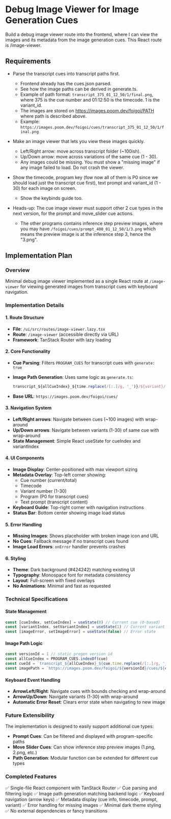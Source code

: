 # Debug Image Viewer for Image Generation Cues

Build a debug image viewer route into the frontend, where I can view the images and its metadata from the image generation cues. This React route is /image-viewer.

## Requirements

- Parse the transcript cues into transcript paths first.

  - Frontend already has the cues.json parsed.
  - See how the image paths can be derived in generate.ts.
  - Example of path format: `transcript_375_01_12_50/1/final.png`, where 375 is the cue number and 01:12:50 is the timecode. 1 is the variant_id.
  - The images are stored on <https://images.poom.dev/foigoi/PATH> where path is described above.
  - Example: `https://images.poom.dev/foigoi/cues/transcript_375_01_12_50/1/final.png`

- Make an image viewer that lets you view these images quickly.

  - Left/Right arrow: move across transcript folder (~100ish).
  - Up/Down arrow: move across variations of the same cue (1 - 30).
  - Any images could be missing. You must show a "missing image" if any image failed to load. Do not crash the viewer.

- Show the timecode, program key (fow now all of them is P0 since we should load just the transcript cue first), text prompt and variant_id (1 - 30) for each image on screen.

  - Show the keybinds guide too.

- Heads-up: The cue image viewer must support other 2 cue types in the next version, for the prompt and move_slider cue actions.
  - The other programs contains inference step preview images, where you may have `/foigoi/cues/prompt_400_01_12_50/1/3.png` which means the preview image is at the inference step 3, hence the "3.png".

## Implementation Plan

### Overview

Minimal debug image viewer implemented as a single React route at `/image-viewer` for viewing generated images from transcript cues with keyboard navigation.

### Implementation Details

#### 1. Route Structure

- **File**: `/ui/src/routes/image-viewer.lazy.tsx`
- **Route**: `/image-viewer` (accessible directly via URL)
- **Framework**: TanStack Router with lazy loading

#### 2. Core Functionality

- **Cue Parsing**: Filters `PROGRAM_CUES` for transcript cues with `generate: true`
- **Image Path Generation**: Uses same logic as `generate.ts`:

  ```typescript
  transcript_${allCueIndex}_${time.replace(/[:.]/g, '_')}/${variant}/final.png
  ```

- **Base URL**: `https://images.poom.dev/foigoi/cues/`

#### 3. Navigation System

- **Left/Right arrows**: Navigate between cues (~100 images) with wrap-around
- **Up/Down arrows**: Navigate between variants (1-30) of same cue with wrap-around
- **State Management**: Simple React useState for cueIndex and variantIndex

#### 4. UI Components

- **Image Display**: Center-positioned with max viewport sizing
- **Metadata Overlay**: Top-left corner showing:
  - Cue number (current/total)
  - Timecode
  - Variant number (1-30)
  - Program (P0 for transcript cues)
  - Text prompt (transcript content)
- **Keyboard Guide**: Top-right corner with navigation instructions
- **Status Bar**: Bottom center showing image load status

#### 5. Error Handling

- **Missing Images**: Shows placeholder with broken image icon and URL
- **No Cues**: Fallback message if no transcript cues found
- **Image Load Errors**: `onError` handler prevents crashes

#### 6. Styling

- **Theme**: Dark background (#424242) matching existing UI
- **Typography**: Monospace font for metadata consistency
- **Layout**: Full-screen with fixed overlays
- **No Animations**: Minimal and fast as requested

### Technical Specifications

#### State Management

```typescript
const [cueIndex, setCueIndex] = useState(0) // Current cue (0-based)
const [variantIndex, setVariantIndex] = useState(1) // Current variant (1-30)
const [imageError, setImageError] = useState(false) // Error state
```

#### Image Path Logic

```typescript
const versionId = 1 // static pregen version id
const allCueIndex = PROGRAM_CUES.indexOf(cue)
const cueId = `transcript_${allCueIndex}_${cue.time.replace(/[:.]/g, '_')}`
const imagePath = `https://images.poom.dev/foigoi/${versionId}/cues/${cueId}/${variant}/final.png`
```

#### Keyboard Event Handling

- **ArrowLeft/Right**: Navigate cues with bounds checking and wrap-around
- **ArrowUp/Down**: Navigate variants (1-30) with wrap-around
- **Automatic Error Reset**: Clears error state when navigating to new image

### Future Extensibility

The implementation is designed to easily support additional cue types:

- **Prompt Cues**: Can be filtered and displayed with program-specific paths
- **Move Slider Cues**: Can show inference step preview images (1.png, 2.png, etc.)
- **Path Generation**: Modular function can be extended for different cue types

### Completed Features

✅ Single-file React component with TanStack Router
✅ Cue parsing and filtering logic
✅ Image path generation matching backend logic
✅ Keyboard navigation (arrow keys)
✅ Metadata display (cue info, timecode, prompt, variant)
✅ Error handling for missing images
✅ Minimal dark theme styling
✅ No external dependencies or fancy transitions
